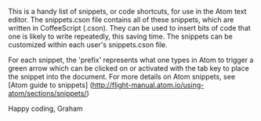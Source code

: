This is a handy list of snippets, or code shortcuts, for use in the Atom text editor. The snippets.cson file contains all of these snippets, which are written in CoffeeScript (.cson). They can be used to insert bits of code that one is likely to write repeatedly, this saving time. The snippets can be customized within each user's snippets.cson file.

For each snippet, the 'prefix' represents what one types in Atom to trigger a green arrow which can be clicked on or activated with the tab key to place the snippet into the document. For more details on Atom snippets, see [Atom guide to snippets] (http://flight-manual.atom.io/using-atom/sections/snippets/)

Happy coding,
Graham  
